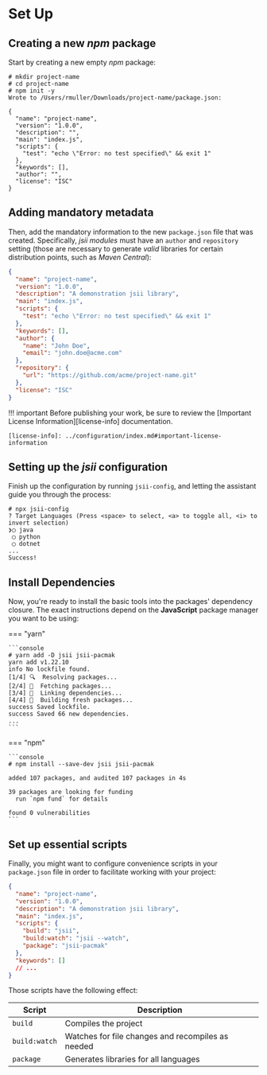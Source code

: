 # Set Up

## Creating a new _npm_ package

Start by creating a new empty _npm_ package:

```console
# mkdir project-name
# cd project-name
# npm init -y
Wrote to /Users/rmuller/Downloads/project-name/package.json:

{
  "name": "project-name",
  "version": "1.0.0",
  "description": "",
  "main": "index.js",
  "scripts": {
    "test": "echo \"Error: no test specified\" && exit 1"
  },
  "keywords": [],
  "author": "",
  "license": "ISC"
}
```

## Adding mandatory metadata

Then, add the mandatory information to the new `package.json` file that was created. Specifically, _jsii modules_ must
have an `author` and `repository` setting (those are necessary to generate _valid_ libraries for certain distribution
points, such as _Maven Central_):

```json hl_lines="4 10-13 14-16"
{
  "name": "project-name",
  "version": "1.0.0",
  "description": "A demonstration jsii library",
  "main": "index.js",
  "scripts": {
    "test": "echo \"Error: no test specified\" && exit 1"
  },
  "keywords": [],
  "author": {
    "name": "John Doe",
    "email": "john.doe@acme.com"
  },
  "repository": {
    "url": "https://github.com/acme/project-name.git"
  },
  "license": "ISC"
}
```

!!! important
    Before publishing your work, be sure to review the [Important License Information][license-info] documentation.

    [license-info]: ../configuration/index.md#important-license-information

## Setting up the _jsii_ configuration

Finish up the configuration by running `jsii-config`, and letting the assistant guide you through the process:

```console
# npx jsii-config
? Target Languages (Press <space> to select, <a> to toggle all, <i> to invert selection)
❯◯ java
 ◯ python
 ◯ dotnet
...
Success!
```

## Install Dependencies

Now, you're ready to install the basic tools into the packages' dependency closure. The exact instructions depend on the
**JavaScript** package manager you want to be using:

=== "yarn"

    ```console
    # yarn add -D jsii jsii-pacmak
    yarn add v1.22.10
    info No lockfile found.
    [1/4] 🔍  Resolving packages...
    [2/4] 🚚  Fetching packages...
    [3/4] 🔗  Linking dependencies...
    [4/4] 🔨  Building fresh packages...
    success Saved lockfile.
    success Saved 66 new dependencies.
    ...
    ```

=== "npm"

    ```console
    # npm install --save-dev jsii jsii-pacmak

    added 107 packages, and audited 107 packages in 4s

    39 packages are looking for funding
      run `npm fund` for details

    found 0 vulnerabilities
    ```

## Set up essential scripts

Finally, you might want to configure convenience scripts in your `package.json` file in order to facilitate working with
your project:

```json hl_lines="7-9"
{
  "name": "project-name",
  "version": "1.0.0",
  "description": "A demonstration jsii library",
  "main": "index.js",
  "scripts": {
    "build": "jsii",
    "build:watch": "jsii --watch",
    "package": "jsii-pacmak"
  },
  "keywords": []
  // ...
}
```

Those scripts have the following effect:

| Script        | Description                                       |
| ------------- | ------------------------------------------------- |
| `build`       | Compiles the project                              |
| `build:watch` | Watches for file changes and recompiles as needed |
| `package`     | Generates libraries for all languages             |
